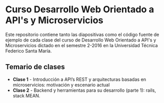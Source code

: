 Curso Desarrollo Web Orientado a API's y Microservicios
=======================================================

Este repositorio contiene tanto las diapositivas como el código
fuente de ejemplo de cada clase del curso de Desarrollo Web Orientado 
a API's y Microservicios dictado en el semestre 2-2016 en la Universidad 
Técnica Federico Santa María.

Temario de clases
-----------------

  * **Clase 1** - Introducción a API’s REST y arquitecturas basadas en microservicios: motivación y escenario actual
  * **Clase 2** - Backend y herramientas para su desarrollo (parte 1): rails, stack MEAN.